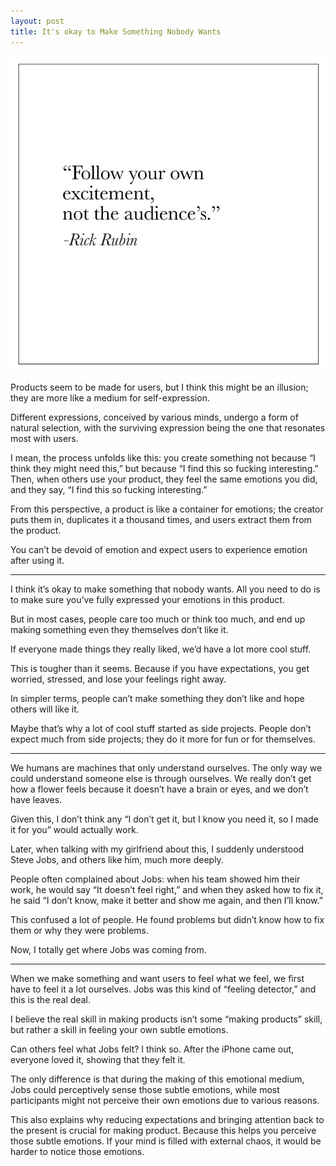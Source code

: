 ```yaml
---
layout: post
title: It's okay to Make Something Nobody Wants
---
```


![](/public/images/other/rick-rubin.jpeg)

Products seem to be made for users, but I think this might be an illusion; they are more like a medium for self-expression.

Different expressions, conceived by various minds, undergo a form of natural selection, with the surviving expression being the one that resonates most with users.

I mean, the process unfolds like this: you create something not because “I think they might need this,” but because “I find this so fucking interesting.” Then, when others use your product, they feel the same emotions you did, and they say, “I find this so fucking interesting.”

From this perspective, a product is like a container for emotions; the creator puts them in, duplicates it a thousand times, and users extract them from the product.

You can’t be devoid of emotion and expect users to experience emotion after using it.

---

I think it’s okay to make something that nobody wants. All you need to do is to make sure you’ve fully expressed your emotions in this product.

But in most cases, people care too much or think too much, and end up making something even they themselves don’t like it.

If everyone made things they really liked, we’d have a lot more cool stuff.

This is tougher than it seems. Because if you have expectations, you get worried, stressed, and lose your feelings right away.

In simpler terms, people can’t make something they don’t like and hope others will like it.

Maybe that’s why a lot of cool stuff started as side projects. People don’t expect much from side projects; they do it more for fun or for themselves.

---

We humans are machines that only understand ourselves. The only way we could understand someone else is through ourselves. We really don’t get how a flower feels because it doesn’t have a brain or eyes, and we don’t have leaves.

Given this, I don’t think any “I don’t get it, but I know you need it, so I made it for you” would actually work.

Later, when talking with my girlfriend about this, I suddenly understood Steve Jobs, and others like him, much more deeply.

People often complained about Jobs: when his team showed him their work, he would say “It doesn’t feel right,” and when they asked how to fix it, he said “I don’t know, make it better and show me again, and then I’ll know.”

This confused a lot of people. He found problems but didn’t know how to fix them or why they were problems.

Now, I totally get where Jobs was coming from.

---

When we make something and want users to feel what we feel, we first have to feel it a lot ourselves. Jobs was this kind of “feeling detector,” and this is the real deal.

I believe the real skill in making products isn’t some “making products” skill, but rather a skill in feeling your own subtle emotions.

Can others feel what Jobs felt? I think so. After the iPhone came out, everyone loved it, showing that they felt it.

The only difference is that during the making of this emotional medium, Jobs could perceptively sense those subtle emotions, while most participants might not perceive their own emotions due to various reasons.

This also explains why reducing expectations and bringing attention back to the present is crucial for making product. Because this helps you perceive those subtle emotions. If your mind is filled with external chaos, it would be harder to notice those emotions.